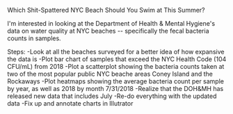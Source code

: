 Which Shit-Spattered NYC Beach Should You Swim at This Summer?

I'm interested in looking at the Department of Health & Mental Hygiene's data on water quality at NYC beaches -- specifically the fecal bacteria counts in samples.

Steps:
-Look at all the beaches surveyed for a better idea of how expansive the data is
-Plot bar chart of samples that exceed the NYC Health Code (104 CFU/mL) from 2018
-Plot a scatterplot showing the bacteria counts taken at two of the most popular public NYC beache areas Coney Island and the Rockaways
-Plot heatmaps showing the average bacteria count per sample by year, as well as 2018 by month
7/31/2018
-Realize that the DOH&MH has released new data that includes July 
-Re-do everything with the updated data
-Fix up and annotate charts in Illutrator



